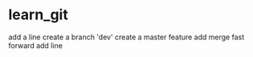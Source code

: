 # learn_git
add a line
create a branch 'dev'
create a master feature
add merge
fast forward
add line
